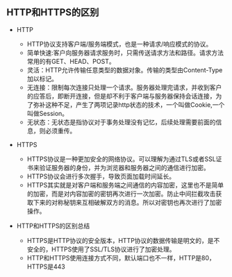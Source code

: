 ## HTTP和HTTPS的区别

* HTTP
    * HTTP协议支持客户端/服务端模式，也是一种请求/响应模式的协议。
    * 简单快速:客户向服务器请求服务时，只需传送请求方法和路径。请求方法常用的有GET、HEAD、POST。
    * 灵活：HTTP允许传输任意类型的数据对象。传输的类型由Content-Type加以标记。
    * 无连接：限制每次连接只处理一个请求。服务器处理完请求，并收到客户的应答后，即断开连接，但是却不利于客户端与服务器保持会话连接，为了弥补这种不足，产生了两项记录http状态的技术，一个叫做Cookie,一个叫做Session。
    * 无状态：无状态是指协议对于事务处理没有记忆，后续处理需要前面的信息，则必须重传。

* HTTPS
    * HTTPS协议是一种更加安全的网络协议。可以理解为通过TLS或者SSL证书来验证服务器的身份，并为浏览器和服务器之间的通信进行加密。
    * HTTPS协议会进行多次握手，导致页面加载时间延长。
    * HTTPS其实就是对客户端和服务端之间通信的内容加密，这里也不是简单的加密，而是对内容加密的密钥再次进行一次加密。防止中间拦截攻击获取下来的对称秘钥来互相破解双方的消息。所以对密钥也再次进行了加密操作。

* HTTP和HTTPS的区别总结
    * HTTPS是HTTP协议的安全版本，HTTP协议的数据传输是明文的，是不安全的，HTTPS使用了SSL/TLS协议进行了加密处理。
    * HTTP和HTTPS使用连接方式不同，默认端口也不一样，HTTP是80，HTTPS是443
